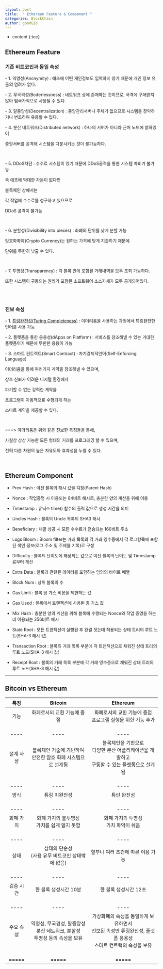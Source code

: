 ```yaml
---
layout: post
title:  " Ethereum Feature & Component "
categories: BlockChain
author: goodGid
---
```

* content
{:toc}

## Ethereum Feature

### 기존 비트코인과 동일 속성

\- 1. 익명성(Anonymity) : 애초에 어떤 개인정보도 입력하지 않기 때문에 개인 정보 유출의 염려가 없다.

\- 2. 무국격성(Boderlessness) : 네트워크 상에 존재하는 것이므로, 국격에 구애받지 않아 범국가적으로 사용될 수 있다.

\- 3. 탈중앙성(Decentralization) : 중앙관리서버나 주체가 없으므로 시스템을 장악하거나 변조하여 유용할 수 없다.

\- 4. 분산 네트워크(Distributed network) : 하나의 서버가 아니라 근처 노드에 얽혀있어 

중앙서버를 공격해 시스템을 다운시키는 것이 불가능하다.

<br>

\- 5. DDoS차단 : 수수료 시스템이 있기 때문에 DDoS공격을 통한 시스템 마비가 불가능

즉 애초에 막대한 자본이 없다면

블록체인 상에서는 

각 작업에 수수료를 청구하고 있으므로 

DDoS 공격이 불가능

<br>

\- 6. 분할성(Divisibility into pieces) : 화폐의 단위를 낮게 분할 가능

암호화화폐(Crypto Currency)는 원하는 가격에 맞게 지출하기 때문에 

단위를 무한히 낮출 수 있다.

<br>

\- 7. 투명성(Transparency) : 각 블록 안에 포함된 거래내역을 모두 조회 가능하다. 

또한 시스템이 구동되는 원리가 포함된 소프트웨어 소스자체가 모두 공개되어있다.

<br>

<br>

### 진보 속성

\- 1. [튜링완전성(Turing Completeness)](https://goodgid.github.io/BlockChain-Ethereum/) : 이더리움을 사용하는 과정에서 튜링완전한 언어를 사용 가능

\- 2. 플랫폼을 통한 응용성(dApps on Platform) : 서비스를 창조해낼 수 있는 거대한 플랫폼이기 때문에 무한한 응용이 가능

\- 3. 스마트 컨트랙트(Smart Contract) : 자기강제적언어(Self-Enforcing Language)

이더리움을 통해 여러가지 계약을 창조해낼 수 있으며,

상호 신뢰가 어려운 디지털 환경에서

파기할 수 없는 강력한 계약을 

프로그램이 자동적으로 수행되게 하는

스마트 계약을 제공할 수 있다.

<br>

===> 이더리움은 위와 같은 진보한 특징들을 통해, 

사실상 상상 가능한 모든 형태의 거래를 프로그래밍 할 수 있으며,

전혀 다른 차원의 높은 자유도와 효과성을 누릴 수 있다.

<br>


## Ethereum Component 

* Prev Hash : 이전 블록의 해시 값을 지칭(Parent Hash)

* Nonce : 작업증명 시 이용되는 64비트 해시로, 충분한 양의 계산을 위해 이용

* Timestamp : 유닉스 time() 함수의 출력 값으로 생성 시간을 의미

* Uncles Hash : 블록의 Uncle 목록의 SHA3 해시

* Beneficiary : 채굴 성공 시 모든 수수료가 전송되는 160비트 주소

* Logs Bloom : Bloom filter는 거래 목록의 각 거래 영수증에서 각 로그항목에 포함된 색인 정보(로그 주소 및 주제를 기록)로 구성

* Difficulty : 블록의 난이도에 해당되는 값으로 이전 블록의 난이도 및 Timestamp로부터 계산

* Extra Data : 블록과 관련된 데이터를 포함하는 임의의 바이트 배열

* Block Num : 상위 블록의 수

* Gas Limit : 블록 당 가스 비용을 제한하는 값

* Gas Used : 블록에서 트랜잭션에 사용된 총 가스 값

* Mix Hash : 충분한 양의 계산을 위해 블록에 수행되는 Nonce와 작업 증명을 하는데 이용되는 256비트 해시

* State Root : 모든 트랜잭션이 실행된 후 완결 짓는데 적용되는 상태 트리의 루트 노트(SHA-3 해시 값)

* Transaction Root : 블록의 거래 목록 부분에 각 트랜잭션으로 채워진 상태 트리의 루트 노드(SHA-3 해시 값)

* Receipt Root : 블록의 거래 목록 부분에 각 거래 영수증으로 채워진 상태 트리의 루트 노드(SHA-3 해시 값)

---


## Bitcoin vs Ethereum

|   특징       | Bitcoin    | Ethereum |
|:-------:|:-------:|:-------:|
| 기능 <br> <br>  | 화폐로서의 교환 기능에 중점 <br> <br>  | 화폐로서의 교환 기능에 중점 <br> 프로그램 실행을 위한 기능 추가 <br> <br> |
|----|----|----|
| 설계 사상 <br> <br>   | 블록체인 기술에 기반하여 <br> 안전한 암호 화폐 시스템으로 설계됨 <br> <br>   | 블록체인을 기반으로 <br> 다양한 분산 어플리케이션을 개발하고 <br> 구동할 수 있는 플랫폼으로 설계됨 <br> <br> |
|----|----|----|
| 방식 <br> <br>  | 튜링 미완전성 <br> <br> | 튜린 완전성 <br> <br> |
|----|----|----|
| 화폐 가치 <br> <br>  | 화폐 가치의 불투명성 <br> 가치를 쉽게 알지 못함 <br> <br>  | 화폐 가치의 투명성 <br> 가치 파악이 쉬움  <br> <br> |
|----|----|----|
| 상태  <br> <br> | 상태의 단순성 <br> (사용 유무 비트코인 상태밖에 없음) <br> <br>| 할부나 여러 조건에 따른 이용 가능  <br> <br> |
|----|----|----|
| 검증 시간 <br> <br>  | 한 블록 생성시간 10분 <br> <br>  | 한 블록 생성시간 12초  <br> <br> |
|----|----|----|
| 주요 속성  <br> <br> | 익명성, 무국경성, 탈중앙성 <br> 분산 네트워크, 분할성 <br> 투명성 등의 속성을 보유  <br> <br> | 가상화폐의 속성을 동일하게 보유하면서 <br> 진보된 속성인 튜링완전성, 플랫폼 응용성 <br> 스마트 컨트랙의 속성을 보유  <br> <br> |
|=====|=====|=====|



